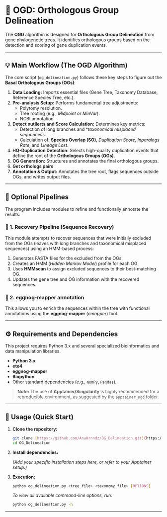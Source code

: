# 🧬 OGD: Orthologous Group Delineation 


The **OGD** algorithm is designed for **Orthologous Group Delineation** from gene phylogenetic trees. It identifies orthologous groups based on the detection and scoring of gene duplication events.

---

## 💡 Main Workflow (The OGD Algorithm)

The core script (`og_delineation.py`) follows these key steps to figure out the **Basal Orthologous Groups (OGs)**:

1.  **Data Loading:** Imports essential files (Gene Tree, Taxonomy Database, Reference Species Tree, etc.).
2.  **Pre-analysis Setup:** Performs fundamental tree adjustments:
    * Polytomy resolution.
    * Tree rooting (e.g., *Midpoint* or *MinVar*).
    * NCBI annotation.
3.  **Detect outlierts and Score Calculation:** Determines key metrics:
    * Detection of long branches and **taxonomical misplaced sequencess*.
    * Calculation of: **Species Overlap (SO)**, *Duplication Score*, *Inparalogs Rate*, and *Lineage Lost*.
4.  **HQ-Duplication Detection:** Selects high-quality duplication events that define the root of the **Orthologous Groups (OGs)**.
5.  **OG Generation:** Structures and annotates the final orthologous groups.
6.  **Get orthologs pairs**
6.  **Annotation & Output:** Annotates the tree root, flags sequences outside OGs, and writes output files.

---

## 🧩 Optional Pipelines

The program includes modules to refine and functionally annotate the results:

### 🔄 1. Recovery Pipeline (Sequence Recovery)

This module attempts to recover sequences that were initially excluded from the OGs (leaves with long branches and taxonomical misplaced sequences) using an HMM-based process:

1.  Generates FASTA files for the excluded from the OGs.
2.  Creates an HMM (*Hidden Markov Model*) profile for each OG.
3.  Uses **HMMscan** to assign excluded sequences to their best-matching OG.
4.  Updates the gene tree and OG information with the recovered sequences.

### 📝 2. eggnog-mapper annotation

This allows you to enrich the sequences within the tree with functional annotations using the **eggnog-mapper** (*emapper*) tool.

---

## ⚙️ Requirements and Dependencies

This project requires Python 3.x and several specialized bioinformatics and data manipulation libraries.

* **Python 3.x**
* **ete4** 
* **eggnog-mapper** 
* **Biopython**
* Other standard dependencies (e.g., `NumPy`, `Pandas`).

> **Note:** The use of **Apptainer/Singularity** is highly recommended for a reproducible environment, as suggested by the `apptainer_ogd` folder.

---

## 🚀 Usage (Quick Start)

1.  **Clone the repository:**

    ```bash
    git clone [https://github.com/AnaHrnndz/OG_Delineation.git](https://github.com/AnaHrnndz/OG_Delineation.git)
    cd OG_Delineation
    ```

2.  **Install dependencies:**

    *(Add your specific installation steps here, or refer to your Apptainer setup.)*

3.  **Execution:**

    ```bash
    python og_delineation.py <tree_file> <taxonomy_file> [OPTIONS]
    ```

    *To view all available command-line options, run:*
    ```bash
    python og_delineation.py -h
    ```

---

